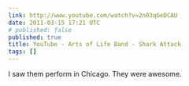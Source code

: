 ```yaml
---
link: http://www.youtube.com/watch?v=2n03qGeDCAU
date: 2011-03-15 17:21 UTC
# published: false
published: true
title: YouTube - Arts of Life Band - Shark Attack
tags: []
---
```


I saw them perform in Chicago. They were awesome.
